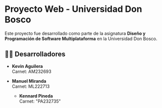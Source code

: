 # Proyecto Web - Universidad Don Bosco

Este proyecto fue desarrollado como parte de la asignatura **Diseño y Programación de Software Multiplataforma** en la Universidad Don Bosco.

## 👨‍💻 Desarrolladores

- **Kevin Aguilera**  
  Carnet: AM232693

- **Manuel Miranda**  
  Carnet: ML222713
  
  - **Kennard Pineda**  
  Carnet: "PA232735"
